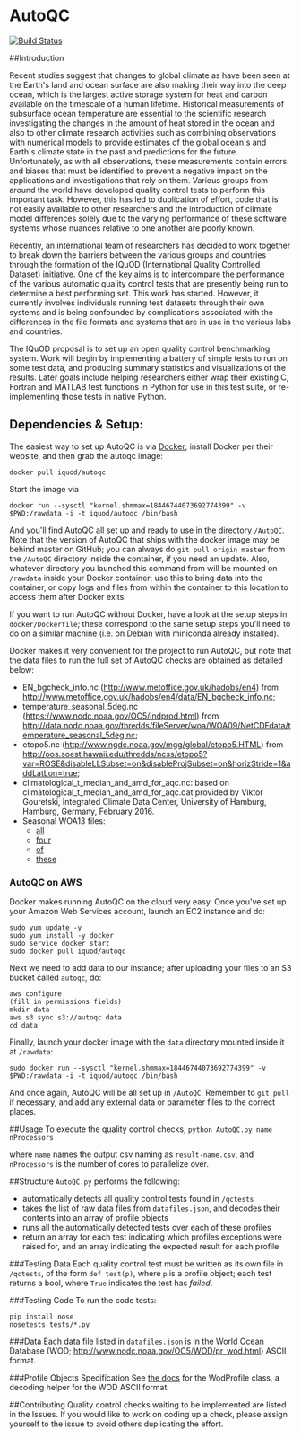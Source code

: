 AutoQC
======

[![Build Status](https://travis-ci.org/IQuOD/AutoQC.svg?branch=master)](https://travis-ci.org/IQuOD/AutoQC)

##Introduction

Recent studies suggest that changes to global climate as have been seen at the Earth's land and ocean surface are also making their way into the deep ocean, which is the largest active storage system for heat and carbon available on the timescale of a human lifetime. Historical measurements of subsurface ocean temperature are essential to the scientific research investigating the changes in the amount of heat stored in the ocean and also to other climate research activities such as combining observations with numerical models to provide estimates of the global ocean's and Earth's climate state  in the past and predictions for the future. Unfortunately, as with all observations, these measurements contain errors and biases that must be identified to prevent a negative impact on the applications and investigations that rely on them. Various groups from around the world have developed quality control tests to perform this important task. However, this has led to duplication of effort, code that is not easily available to other researchers and the introduction of climate model differences solely due to the varying performance of these software systems whose nuances relative to one another are poorly known.

Recently, an international team of researchers has decided to work together to break down the barriers between the various groups and countries through the formation of the IQuOD (International Quality Controlled Dataset) initiative. One of the key aims is to intercompare the performance of the various automatic quality control tests that are presently being run to determine a best performing set. This work has started. However, it currently involves individuals running test datasets through their own systems and is being confounded by complications associated with the differences in the file formats and systems that are in use in the various labs and countries.

The IQuOD proposal is to set up an open quality control benchmarking system.  Work will begin by implementing a battery of simple tests to run on some test data, and producing summary statistics and visualizations of the results.  Later goals include helping researchers either wrap their existing C, Fortran and MATLAB test functions in Python for use in this test suite, or re-implementing those tests in native Python.

## Dependencies & Setup:

The easiest way to set up AutoQC is via [Docker](https://www.docker.com/); install Docker per their website, and then grab the autoqc image:

```
docker pull iquod/autoqc
```

Start the image via

```
docker run --sysctl "kernel.shmmax=18446744073692774399" -v $PWD:/rawdata -i -t iquod/autoqc /bin/bash
```

And you'll find AutoQC all set up and ready to use in the directory `/AutoQC`. Note that the version of AutoQC that ships with the docker image may be behind master on GitHub; you can always do `git pull origin master` from the `/AutoQC` directory inside the container, if you need an update. Also, whatever directory you launched this command from will be mounted on `/rawdata` inside your Docker container; use this to bring data into the container, or copy logs and files from within the container to this location to access them after Docker exits.

If you want to run AutoQC without Docker, have a look at the setup steps in `docker/Dockerfile`; these correspond to the same setup steps you'll need to do on a similar machine (i.e. on Debian with miniconda already installed).

Docker makes it very convenient for the project to run AutoQC, but note that the data files to run the full set of AutoQC checks are obtained as detailed below:

 - EN_bgcheck_info.nc (http://www.metoffice.gov.uk/hadobs/en4) from http://www.metoffice.gov.uk/hadobs/en4/data/EN_bgcheck_info.nc;
 - temperature_seasonal_5deg.nc (https://www.nodc.noaa.gov/OC5/indprod.html) from http://data.nodc.noaa.gov/thredds/fileServer/woa/WOA09/NetCDFdata/temperature_seasonal_5deg.nc;
 - etopo5.nc (http://www.ngdc.noaa.gov/mgg/global/etopo5.HTML) from http://oos.soest.hawaii.edu/thredds/ncss/etopo5?var=ROSE&disableLLSubset=on&disableProjSubset=on&horizStride=1&addLatLon=true;
 - climatological_t_median_and_amd_for_aqc.nc: based on climatological_t_median_and_amd_for_aqc.dat provided by Viktor Gouretski, Integrated Climate Data Center, University of Hamburg, Hamburg, Germany, February 2016.
 - Seasonal WOA13 files:
   - [all](http://data.nodc.noaa.gov/thredds/fileServer/woa/WOA13/DATAv2/temperature/netcdf/decav/5deg/woa13_decav_t13_5dv2.nc)
   - [four](http://data.nodc.noaa.gov/thredds/fileServer/woa/WOA13/DATAv2/temperature/netcdf/decav/5deg/woa13_decav_t14_5dv2.nc)
   - [of](http://data.nodc.noaa.gov/thredds/fileServer/woa/WOA13/DATAv2/temperature/netcdf/decav/5deg/woa13_decav_t15_5dv2.nc)
   - [these](http://data.nodc.noaa.gov/thredds/fileServer/woa/WOA13/DATAv2/temperature/netcdf/decav/5deg/woa13_decav_t16_5dv2.nc)

### AutoQC on AWS

Docker makes running AutoQC on the cloud very easy. Once you've set up your Amazon Web Services account, launch an EC2 instance and do:

```
sudo yum update -y
sudo yum install -y docker
sudo service docker start
sudo docker pull iquod/autoqc
```

Next we need to add data to our instance; after uploading your files to an S3 bucket called `autoqc`, do:

```
aws configure
(fill in permissions fields)
mkdir data
aws s3 sync s3://autoqc data
cd data
```

Finally, launch your docker image with the `data` directory mounted inside it at `/rawdata`:

```
sudo docker run --sysctl "kernel.shmmax=18446744073692774399" -v $PWD:/rawdata -i -t iquod/autoqc /bin/bash
```

And once again, AutoQC will be all set up in `/AutoQC`. Remember to `git pull` if necessary, and add any external data or parameter files to the correct places.

##Usage
To execute the quality control checks,
`python AutoQC.py name nProcessors`

where `name` names the output csv naming as `result-name.csv`, and `nProcessors` is the number of cores to parallelize over.

##Structure
`AutoQC.py` performs the following:
 - automatically detects all quality control tests found in `/qctests`
 - takes the list of raw data files from `datafiles.json`, and decodes their contents into an array of profile objects
 - runs all the automatically detected tests over each of these profiles
 - return an array for each test indicating which profiles exceptions were raised for, and an array indicating the expected result for each profile

###Testing Data
Each quality control test must be written as its own file in `/qctests`, of the form `def test(p)`, where `p` is a profile object; each test returns a bool, where `True` indicates the test has *failed*.

###Testing Code
To run the code tests:

```
pip install nose
nosetests tests/*.py
```

###Data
Each data file listed in `datafiles.json` is in the World Ocean Database (WOD; http://www.nodc.noaa.gov/OC5/WOD/pr_wod.html) ASCII format.

###Profile Objects Specification
See [the docs](https://github.com/IQuOD/AutoQC/blob/master/dataio/README.md) for the WodProfile class, a decoding helper for the WOD ASCII format.

##Contributing
Quality control checks waiting to be implemented are listed in the Issues. If you would like to work on coding up a check, please assign yourself to the issue to avoid others duplicating the effort.
